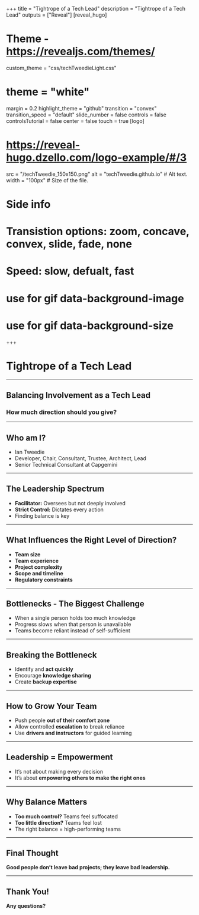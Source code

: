 +++
title = "Tightrope of a Tech Lead"
description = "Tightrope of a Tech Lead"
outputs = ["Reveal"]
[reveal_hugo]
# Theme - https://revealjs.com/themes/
custom_theme = "css/techTweedieLight.css"
# theme = "white"
margin = 0.2
highlight_theme = "github"
transition = "convex"
transition_speed = "default"
slide_number = false
controls = false
controlsTutorial = false
center = false
touch = true
[logo]
# https://reveal-hugo.dzello.com/logo-example/#/3
src = "/techTweedie_150x150.png"
alt = "techTweedie.github.io" # Alt text. 
width = "100px" # Size of the file.
# Side info
# Transistion options: zoom, concave, convex, slide, fade, none
# Speed: slow, defualt, fast
# use for gif data-background-image 
# use for gif data-background-size
+++

# Tightrope of a Tech Lead

---

## Balancing Involvement as a Tech Lead
### How much direction should you give?

---

## Who am I?
- Ian Tweedie
- Developer, Chair, Consultant, Trustee, Architect, Lead
- Senior Technical Consultant at Capgemini

---

## The Leadership Spectrum
- **Facilitator:** Oversees but not deeply involved
- **Strict Control:** Dictates every action
- Finding balance is key

---

## What Influences the Right Level of Direction?
- **Team size**
- **Team experience**
- **Project complexity**
- **Scope and timeline**
- **Regulatory constraints**

---

## Bottlenecks - The Biggest Challenge
- When a single person holds too much knowledge
- Progress slows when that person is unavailable
- Teams become reliant instead of self-sufficient

---

## Breaking the Bottleneck
- Identify and **act quickly**
- Encourage **knowledge sharing**
- Create **backup expertise**

---

## How to Grow Your Team
- Push people **out of their comfort zone**
- Allow controlled **escalation** to break reliance
- Use **drivers and instructors** for guided learning

---

## Leadership = Empowerment
- It’s not about making every decision
- It’s about **empowering others to make the right ones**

---

## Why Balance Matters
- **Too much control?** Teams feel suffocated
- **Too little direction?** Teams feel lost
- The right balance = high-performing teams

---

## Final Thought
**Good people don’t leave bad projects; they leave bad leadership.**

---

## Thank You!
**Any questions?**
